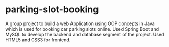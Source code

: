 # parking-slot-booking
A group project to build a web Application using OOP concepts in Java which is used for booking car parking slots online.
Used Spring Boot and MySQL to develop the backend and database segment of the project.
Used HTML5 and CSS3 for frontend.
